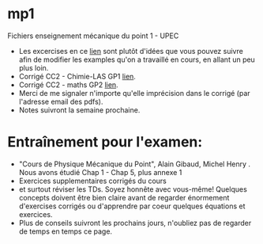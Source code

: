 # mp1
Fichiers enseignement mécanique du point 1 - UPEC
- Les excercises en ce [lien](https://github.com/felipefr/mp1/blob/main/main.pdf)  sont plutôt d'idées que vous pouvez suivre afin de modifier les examples qu'on a travaillé en cours, en allant un peu plus loin.
- Corrigé CC2 - Chimie-LAS GP1 [lien](https://github.com/felipefr/mp1/blob/main/CC2_GP1_Chim_corrige.pdf).
- Corrigé CC2 - maths GP2 [lien](https://github.com/felipefr/mp1/blob/main/CC2_GP2_maths_corrige.pdf).
- Merci de me signaler n'importe qu'elle imprécision dans le corrigé (par l'adresse email des pdfs).
- Notes suivront la semaine prochaine.

# Entraînement pour l'examen:
- "Cours de Physique Mécanique du Point", Alain Gibaud, Michel Henry . Nous avons étudié Chap 1 - Chap 5, plus annexe 1
- Exercices supplementaires corrigés du cours
- et surtout réviser les TDs. Soyez honnête avec vous-même! Quelques concepts doivent être bien claire avant de regarder énormement d'exercises corrigés ou d'apprendre par coeur quelques équations et exercices. 
- Plus de conseils suivront les prochains jours, n'oubliez pas de regarder de temps en temps ce page.
